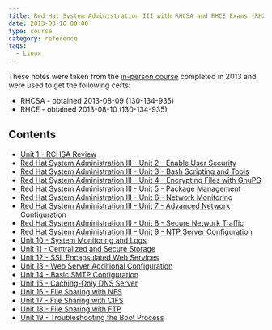```yaml
---
title: Red Hat System Administration III with RHCSA and RHCE Exams (RH255)
date: 2013-08-10 00:00
type: course
category: reference
tags:
  - Linux
---
```


These notes were taken from the [in-person course](https://www.ddls.com.au/courses/red-hat/red-hat/rh255-red-hat-system-administration-iii-with-rhcsa-and-rhce-exams/) completed in 2013 and were used to get the following certs:

* RHCSA - obtained 2013-08-09 (130-134-935)
* RHCE - obtained 2013-08-10 (130-134-935)

## Contents

* [Unit 1 - RCHSA Review](unit-1-rcsha-review.md)
* [Red Hat System Administration III - Unit 2 - Enable User Security](unit-2-enable-user-security.md)
* [Red Hat System Administration III - Unit 3 - Bash Scripting and Tools](unit-3-bash-scripting-and-tools.md)
* [Red Hat System Administration III - Unit 4 - Encrypting Files with GnuPG](unit-4-encrypting-files-with-gnupg.md)
* [Red Hat System Administration III - Unit 5 - Package Management](unit-5-package-management.md)
* [Red Hat System Administration III - Unit 6 - Network Monitoring](unit-6-network-monitoring.md)
* [Red Hat System Administration III - Unit 7 - Advanced Network Configuration](unit-7-advanced-network-configuration.md)
* [Red Hat System Administration III - Unit 8 - Secure Network Traffic](unit-8-secure-network-traffic.md)
* [Red Hat System Administration III - Unit 9 - NTP Server Configuration](unit-9-ntp-server-configuration.md)
* [Unit 10 - System Monitoring and Logs](unit-10-system-monitoring-and-logs.md)
* [Unit 11 - Centralized and Secure Storage](unit-11-centralized-and-secure-storage.md)
* [Unit 12 - SSL Encapsulated Web Services](unit-12-ssl-encapsulated-web-services.md)
* [Unit 13 - Web Server Additional Configuration](unit-13-web-server-additional-configuration.md)
* [Unit 14 - Basic SMTP Configuration](unit-14-basic-smtp-configuration.md)
* [Unit 15 - Caching-Only DNS Server](unit-15-caching-only-dns-server.md)
* [Unit 16 - File Sharing with NFS](unit-16-file-sharing-with-nfs.md)
* [Unit 17 - File Sharing with CIFS](unit-17-file-sharing-with-cifs.md)
* [Unit 18 - File Sharing with FTP](unit-18-file-sharing-with-ftp.md)
* [Unit 19 - Troubleshooting the Boot Process](unit-19-troubleshooting-the-boot-process.md)
